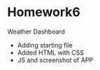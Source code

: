 # Homework6
Weather Dashboard

* Adding starting file
* Added HTML with CSS
* JS and screenshot of APP
